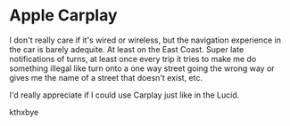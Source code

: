 # Apple Carplay

I don't really care if it's wired or wireless, but the navigation experience in the car is barely adequite. At least on the East Coast. Super late notifications of turns, at least once every trip it tries to make me do something illegal like turn onto a one way street going the wrong way or gives me the name of a street that doesn't exist, etc.

I'd really appreciate if I could use Carplay just like in the Lucid.

kthxbye
